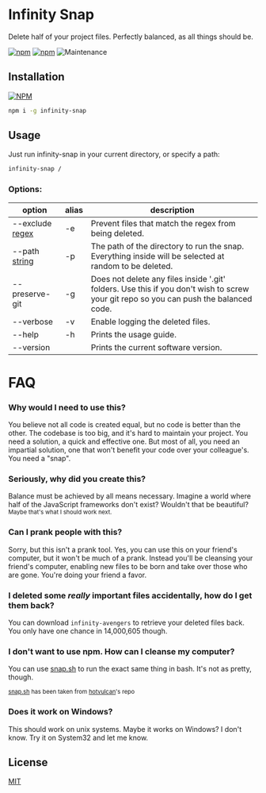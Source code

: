 # Infinity Snap
Delete half of your project files. Perfectly balanced, as all things should be.

[![npm](https://img.shields.io/npm/v/infinity-snap.svg)]()
[![npm](https://img.shields.io/npm/dt/infinity-snap.svg)]()
![Maintenance](https://img.shields.io/maintenance/yes/2019.svg)

## Installation


[![NPM](https://nodei.co/npm/infinity-snap.png)](https://www.npmjs.com/package/infinity-snap)

```bash
npm i -g infinity-snap
```

## Usage

Just run infinity-snap in your current directory, or specify a path:
```bash
infinity-snap /
```

### Options:

<table>
  <thead>
    <th>option</th>
    <th>alias</th>
    <th>description</th>
  </thead>
  <tbody>
    <tr>
      <td>--exclude <u>regex</u></td>
      <td>-e</td>
      <td>Prevent files that match the regex from being deleted.</td>
    </tr>
    <tr>
      <td>--path <u>string</u></td>
      <td>-p</td>
      <td>The path of the directory to run the snap. Everything inside will be selected at random to be deleted.</td>
    </tr>
    <tr>
      <td>--preserve-git</td>
      <td>-g</td>
      <td>Does not delete any files inside '.git' folders. Use this if you don't wish to screw your git repo so you can push the balanced code.</td>
    </tr>
    <tr>
      <td>--verbose</td>
      <td>-v</td>
      <td>Enable logging the deleted files.</td>
    </tr>
    <tr>
      <td>--help</td>
      <td>-h</td>
      <td>Prints the usage guide.</td>
    </tr>
    <tr>
      <td>--version</td>
      <td></td>
      <td>Prints the current software version.</td>
    </tr>
  </tbody>
</table>

# FAQ

### **Why would I need to use this?**

You believe not all code is created equal, but no code is better than the other. The codebase is too big, and it's hard to maintain your project. You need a solution, a quick and effective one. But most of all, you need an impartial solution, one that won't benefit your code over your colleague's. You need a "snap".

### **Seriously, why did you create this?**

Balance must be achieved by all means necessary. Imagine a world where half of the JavaScript frameworks don't exist? Wouldn't that be beautiful? <small>Maybe that's what I should work next.</small>

### **Can I prank people with this?**

Sorry, but this isn't a prank tool. Yes, you can use this on your friend's computer, but it won't be much of a prank. Instead you'll be cleansing your friend's computer, enabling new files to be born and take over those who are gone. You're doing your friend a favor.

### **I deleted some *really* important files accidentally, how do I get them back?**

You can download `infinity-avengers` to retrieve your deleted files back. You only have one chance in 14,000,605 though.

### **I don't want to use npm. How can I cleanse my computer?**

You can use [snap.sh](https://github.com/vmarchesin/infinity-snap/blob/master/snap.sh) to run the exact same thing in bash. It's not as pretty, though.

<small>[snap.sh](https://github.com/vmarchesin/infinity-snap/blob/master/snap.sh) has been taken from [hotvulcan](https://github.com/hotvulcan/Thanos.sh)'s repo</small>

### **Does it work on Windows?**

This should work on unix systems. Maybe it works on Windows? I don't know. Try it on System32 and let me know.

## License

[MIT](https://github.com/vmarchesin/infinity-snap/blob/master/LICENSE)